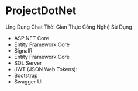 # ProjectDotNet
Ứng Dụng Chat Thời Gian Thực
Công Nghệ Sử Dụng
+ ASP.NET Core
+ Entity Framework Core
+ SignalR
+ Entity Framework Core
+ SQL Server
+ JWT (JSON Web Tokens):
+ Bootstrap
+ Swagger UI

  
